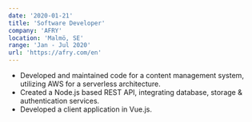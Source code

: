 ```yaml
---
date: '2020-01-21'
title: 'Software Developer'
company: 'AFRY'
location: 'Malmö, SE'
range: 'Jan - Jul 2020'
url: 'https://afry.com/en'
---
```


- Developed and maintained code for a content management system, utilizing AWS for a serverless architecture.
- Created a Node.js based REST API, integrating database, storage & authentication services.
- Developed a client application in Vue.js.
